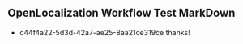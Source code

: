 ## OpenLocalization Workflow Test MarkDown
* c44f4a22-5d3d-42a7-ae25-8aa21ce319ce thanks!

<!--HONumber=Jul16_HO4-->


